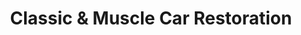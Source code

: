 ---
title: "Classic & Muscle Car Restoration"
url: /manchester/classic-and-muscle-car-restoration/
shop: car repair
---